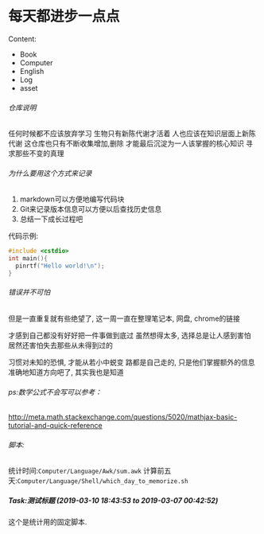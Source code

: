 # 每天都进步一点点

Content:
- Book
- Computer
- English
- Log
- asset

###### 仓库说明

任何时候都不应该放弃学习
生物只有新陈代谢才活着
人也应该在知识层面上新陈代谢
这仓库也只有不断收集增加,删除
才能最后沉淀为一人该掌握的核心知识
寻求那些不变的真理

###### 为什么要用这个方式来记录

1. markdown可以方便地编写代码块
2. Git来记录版本信息可以方便以后查找历史信息
3. 总结一下成长过程吧

代码示例:
```c++
#include <cstdio>
int main(){
  pinrtf("Hello world!\n");
}
```

###### 错误并不可怕
但是一直重复就有些绝望了,
这一周一直在整理笔记本, 网盘, chrome的链接

才感到自己都没有好好把一件事做到底过
虽然想得太多, 选择总是让人感到害怕
居然还害怕失去那些从未得到过的

习惯对未知的恐惧, 才能从若小中蜕变
路都是自己走的, 只是他们掌握额外的信息
准确地知道方向吧了, 其实我也是知道
<!-- 只是受限于穷人的对失业的恐惧不得不先打工了再说 -->


###### ps:数学公式不会写可以参考：

http://meta.math.stackexchange.com/questions/5020/mathjax-basic-tutorial-and-quick-reference

###### 脚本:

统计时间:`Computer/Language/Awk/sum.awk`
计算前五天:`Computer/Language/Shell/which_day_to_memorize.sh`

##### Task:测试标题 (2019-03-10 18:43:53 to 2019-03-07 00:42:52)
这个是统计用的固定脚本.